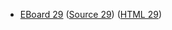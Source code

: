 * [EBoard 29](../eboards/eboard.29.html)
  ([Source 29](../eboards/eboard.29.md))
  ([HTML 29](../eboards/eboard.29.html))

